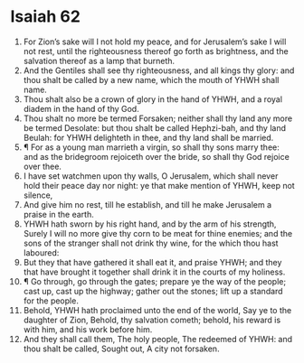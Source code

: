 ﻿# Isaiah 62
1. For Zion’s sake will I not hold my peace, and for Jerusalem’s sake I will not rest, until the righteousness thereof go forth as brightness, and the salvation thereof as a lamp that burneth. 
2. And the Gentiles shall see thy righteousness, and all kings thy glory: and thou shalt be called by a new name, which the mouth of YHWH shall name. 
3. Thou shalt also be a crown of glory in the hand of YHWH, and a royal diadem in the hand of thy God. 
4. Thou shalt no more be termed Forsaken; neither shall thy land any more be termed Desolate: but thou shalt be called Hephzi-bah, and thy land Beulah: for YHWH delighteth in thee, and thy land shall be married. 
5. ¶ For as a young man marrieth a virgin, so shall thy sons marry thee: and as the bridegroom rejoiceth over the bride, so shall thy God rejoice over thee. 
6. I have set watchmen upon thy walls, O Jerusalem, which shall never hold their peace day nor night: ye that make mention of YHWH, keep not silence, 
7. And give him no rest, till he establish, and till he make Jerusalem a praise in the earth. 
8. YHWH hath sworn by his right hand, and by the arm of his strength, Surely I will no more give thy corn to be meat for thine enemies; and the sons of the stranger shall not drink thy wine, for the which thou hast laboured: 
9. But they that have gathered it shall eat it, and praise YHWH; and they that have brought it together shall drink it in the courts of my holiness. 
10. ¶ Go through, go through the gates; prepare ye the way of the people; cast up, cast up the highway; gather out the stones; lift up a standard for the people. 
11. Behold, YHWH hath proclaimed unto the end of the world, Say ye to the daughter of Zion, Behold, thy salvation cometh; behold, his reward is with him, and his work before him. 
12. And they shall call them, The holy people, The redeemed of YHWH: and thou shalt be called, Sought out, A city not forsaken. 
